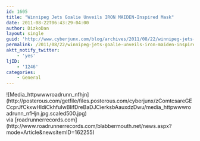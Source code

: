 ```yaml
---
id: 1605
title: "Winnipeg Jets Goalie Unveils IRON MAIDEN-Inspired Mask"
date: 2011-08-22T06:43:29-04:00
author: DizkoDan
layout: single
guid: 'http://www.cyberjunx.com/blog/archives/2011/08/22/winnipeg-jets-goalie-unveils-iron-maiden-inspired-mask/'
permalink: /2011/08/22/winnipeg-jets-goalie-unveils-iron-maiden-inspired-mask/
aktt_notify_twitter:
    - 'yes'
ljID:
    - '1246'
categories:
    - General
---
```


<div class="posterous_autopost"><div class="posterous_bookmarklet_entry"><div class="p_embed p_image_embed"> ![Media_httpwwwroadrunn_nfhjn](http://posterous.com/getfile/files.posterous.com/cyberjunx/zComtcsareGECcprJfCkxwHldiCkhfuIwBlifDreBaDJCierksbAauxdzDwu/media_httpwwwroadrunn_nfHjn.jpg.scaled500.jpg)</div><div class="posterous_quote_citation">via [roadrunnerrecords.com](http://www.roadrunnerrecords.com/blabbermouth.net/news.aspx?mode=Article&newsitemID=162255)</div></div></div>